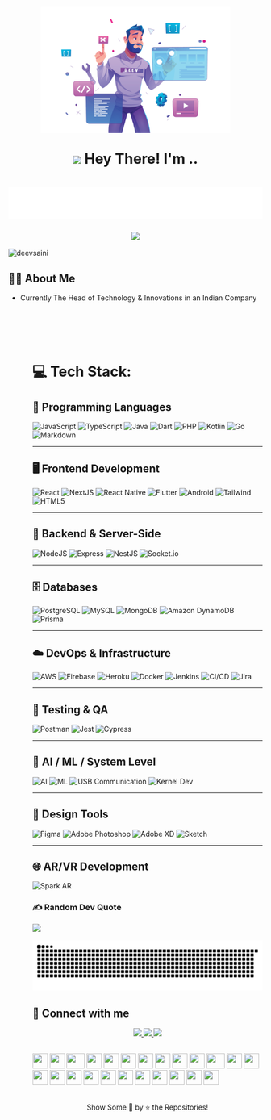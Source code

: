 <h1 align="center">
  <img align="center" height="250px" aspectRatio="1" src="https://github.com/deevsaini/deevsaini/blob/main/deeveloper.png"> 
  <br>
  <br>
 <img src="https://media.giphy.com/media/hvRJCLFzcasrR4ia7z/giphy.gif" width="28"> Hey There! I'm .. 
</h1>
<h1 align="center">
  <img src="https://raw.githubusercontent.com/deevsaini/deevsaini/master/name.svg" alt="Deev Saini" />
</h1>


<p align="center">
  <img src="https://readme-typing-svg.herokuapp.com?color=FFFFFF&center=true&pause=1000&size=32&font=Fira%20Code&center=true&width=600&height=100&lines=Full+Stack+App+/+Web+Developer;Graphic+Designer;">
</p>



<p align="left"> <img src="https://komarev.com/ghpvc/?username=deevsaini&label=Profile%20views&color=red&style=for-the-badge" alt="deevsaini" /> </p>

  ## 🧑‍💻 About Me
<ul>
  <li> Currently The Head of Technology & Innovations in an Indian Company </li>
<ul>

<br>
  
[](https://github-readme-stats.vercel.app/api?username=deevsaini&theme=dark&hide_border=false&include_all_commits=false&count_private=true)<br/>
[](https://github-readme-streak-stats.herokuapp.com/?user=deevsaini&theme=dark&hide_border=false)<br/>

# 💻 Tech Stack:
## 🚀 Programming Languages
![JavaScript](https://img.shields.io/badge/javascript-%23323330.svg?style=for-the-badge&logo=javascript&logoColor=%23F7DF1E)
![TypeScript](https://img.shields.io/badge/typescript-%23007ACC.svg?style=for-the-badge&logo=typescript&logoColor=white)
![Java](https://img.shields.io/badge/java-%23ED8B00.svg?style=for-the-badge&logo=java&logoColor=white)
![Dart](https://img.shields.io/badge/dart-%230175C2.svg?style=for-the-badge&logo=dart&logoColor=white)
![PHP](https://img.shields.io/badge/php-%23777BB4.svg?style=for-the-badge&logo=php&logoColor=white)
![Kotlin](https://img.shields.io/badge/kotlin-%230095D5.svg?style=for-the-badge&logo=kotlin&logoColor=white)
![Go](https://img.shields.io/badge/go-%2300ADD8.svg?style=for-the-badge&logo=go&logoColor=white)
![Markdown](https://img.shields.io/badge/markdown-%23000000.svg?style=for-the-badge&logo=markdown&logoColor=white)

---

## 🖥️ Frontend Development
![React](https://img.shields.io/badge/react-%2320232a.svg?style=for-the-badge&logo=react&logoColor=%2361DAFB)
![NextJS](https://img.shields.io/badge/next.js-000000?style=for-the-badge&logo=next.js&logoColor=white)
![React Native](https://img.shields.io/badge/react_native-%2320232a.svg?style=for-the-badge&logo=react&logoColor=%2361DAFB)
![Flutter](https://img.shields.io/badge/Flutter-%2302569B.svg?style=for-the-badge&logo=Flutter&logoColor=white)
![Android](https://img.shields.io/badge/Android-6DA55F?style=for-the-badge&logo=android&logoColor=white)
![Tailwind](https://img.shields.io/badge/tailwind-%231572B6.svg?style=for-the-badge&logo=tailwindcss&logoColor=white)
![HTML5](https://img.shields.io/badge/html5-%23E34F26.svg?style=for-the-badge&logo=html5&logoColor=white)

---

## 🧠 Backend & Server-Side
![NodeJS](https://img.shields.io/badge/node.js-6DA55F?style=for-the-badge&logo=node.js&logoColor=white)
![Express](https://img.shields.io/badge/express.js-%23404d59.svg?style=for-the-badge&logo=express&logoColor=%2361DAFB)
![NestJS](https://img.shields.io/badge/nestjs-%23E0234E.svg?style=for-the-badge&logo=nestjs&logoColor=white)
![Socket.io](https://img.shields.io/badge/Socket.io-black?style=for-the-badge&logo=socket.io&badgeColor=010101)

---

## 🗄️ Databases
![PostgreSQL](https://img.shields.io/badge/postgresql-%23316192.svg?style=for-the-badge&logo=postgresql&logoColor=white)
![MySQL](https://img.shields.io/badge/mysql-%2300f.svg?style=for-the-badge&logo=mysql&logoColor=white)
![MongoDB](https://img.shields.io/badge/MongoDB-%234ea94b.svg?style=for-the-badge&logo=mongodb&logoColor=white)
![Amazon DynamoDB](https://img.shields.io/badge/Amazon%20DynamoDB-4053D6?style=for-the-badge&logo=Amazon%20DynamoDB&logoColor=white)
![Prisma](https://img.shields.io/badge/prisma-%23000000.svg?style=for-the-badge&logo=prisma&logoColor=white)

---

## ☁️ DevOps & Infrastructure
![AWS](https://img.shields.io/badge/AWS-%23FF9900.svg?style=for-the-badge&logo=amazon&logoColor=white)
![Firebase](https://img.shields.io/badge/firebase-%23039BE5.svg?style=for-the-badge&logo=firebase)
![Heroku](https://img.shields.io/badge/heroku-%23430098.svg?style=for-the-badge&logo=heroku&logoColor=white)
![Docker](https://img.shields.io/badge/docker-%230db7ed.svg?style=for-the-badge&logo=docker&logoColor=white)
![Jenkins](https://img.shields.io/badge/Jenkins-%232C5263.svg?style=for-the-badge&logo=jenkins&logoColor=white)
![CI/CD](https://img.shields.io/badge/CI%2FCD-blue?style=for-the-badge&logo=githubactions&logoColor=white)
![Jira](https://img.shields.io/badge/jira-%230052CC.svg?style=for-the-badge&logo=jira&logoColor=white)

---

## 🧪 Testing & QA
![Postman](https://img.shields.io/badge/Postman-FF6C37?style=for-the-badge&logo=postman&logoColor=white)
![Jest](https://img.shields.io/badge/Jest-%23C21325.svg?style=for-the-badge&logo=jest&logoColor=white)
![Cypress](https://img.shields.io/badge/Cypress-17202C?style=for-the-badge&logo=cypress&logoColor=white)

---

## 🧠 AI / ML / System Level
![AI](https://img.shields.io/badge/AI-%2300A67E.svg?style=for-the-badge&logo=openai&logoColor=white)
![ML](https://img.shields.io/badge/Machine%20Learning-%23FF6F00.svg?style=for-the-badge&logo=python&logoColor=white)
![USB Communication](https://img.shields.io/badge/USB%20Communication-gray?style=for-the-badge)
![Kernel Dev](https://img.shields.io/badge/Kernel%20Development-black?style=for-the-badge)

---

## 🎨 Design Tools
![Figma](https://img.shields.io/badge/figma-%23F24E1E.svg?style=for-the-badge&logo=figma&logoColor=white)
![Adobe Photoshop](https://img.shields.io/badge/adobephotoshop-%2331A8FF.svg?style=for-the-badge&logo=adobephotoshop&logoColor=white)
![Adobe XD](https://img.shields.io/badge/Adobe%20XD-470137?style=for-the-badge&logo=Adobe%20XD&logoColor=%23FF61F6)
![Sketch](https://img.shields.io/badge/Sketch-FFB387?style=for-the-badge&logo=sketch&logoColor=black)

---

## 🌐 AR/VR Development
![Spark AR](https://img.shields.io/badge/SparkAR-%23430098?style=for-the-badge&logo=SparkAR&logoColor=white)





### ✍️ Random Dev Quote
![](https://quotes-github-readme.vercel.app/api?type=horizontal&theme=radical)

<picture>
  <source media="(prefers-color-scheme: dark)" srcset="https://raw.githubusercontent.com/zmtzawqlp/zmtzawqlp/output/github-contribution-grid-snake-dark.svg">
  <source media="(prefers-color-scheme: light)" srcset="https://raw.githubusercontent.com/zmtzawqlp/zmtzawqlp/output/github-contribution-grid-snake.svg">
  <img alt="github contribution grid snake animation" src="https://raw.githubusercontent.com/zmtzawqlp/zmtzawqlp/output/github-contribution-grid-snake.svg">
</picture>

## &#128232; Connect with me

 <p align="center">
  <a href="https://linkedin.com/in/deevsaini">
    <img src="https://img.shields.io/badge/-deev.saini-0077B5?style=for-the-badge&logo=Linkedin&logoColor=white"/>
   </a>
  <a href="mailto:deeveloper@icloud.com">
    <img src="https://img.shields.io/badge/-deeveloper@icloud.com-D14836?style=for-the-badge&logo=Gmail&logoColor=white"/>
   </a>
  <a href="https://instagram.com/deev.eloper">
    <img src="https://img.shields.io/badge/-deev.eloper-E4405F?style=for-the-badge&logo=Instagram&logoColor=white"/>
  </a>
  
</p>
  <br/>
  <div>
    <img src="https://cultofthepartyparrot.com/parrots/hd/githubparrot.gif" width="30" height="30"/>
    <img src="https://cultofthepartyparrot.com/flags/hd/indiaparrot.gif" width="30" height="30"/>
    <img src="https://cultofthepartyparrot.com/parrots/asyncparrot.gif" width="36" height="30"/>
    <img src="https://cultofthepartyparrot.com/parrots/hd/exceptionallyfastparrot.gif" width="30" height="30"/>
    <img src="https://cultofthepartyparrot.com/parrots/hd/60fpsparrot.gif" width="30" height="30"/>
    <img src="https://cultofthepartyparrot.com/parrots/hd/jumpingparrot.gif" width="30" height="30"/>
    <img src="https://cultofthepartyparrot.com/parrots/hd/opensourceparrot.gif" width="30" height="30"/>
    <img src="https://cultofthepartyparrot.com/parrots/hd/dealwithitnowparrot.gif" width="30" height="30"/>
    <img src="https://cultofthepartyparrot.com/parrots/hd/hypnoparrotlight.gif" width="30" height="30"/>
    <img src="https://cultofthepartyparrot.com/parrots/databaseparrot.gif" width="30" height="30"/>
    <img src="https://cultofthepartyparrot.com/parrots/fixparrot.gif" width="36" height="30"/>
    <img src="https://cultofthepartyparrot.com/parrots/hd/laptop_parrot.gif" width="30" height="30"/>
    <img src="https://cultofthepartyparrot.com/parrots/hd/spinningparrot.gif" width="30" height="30"/>
    <img src="https://cultofthepartyparrot.com/parrots/hd/levitationparrot.gif" width="30" height="30"/>
    <img src="https://cultofthepartyparrot.com/parrots/hd/meldparrot.gif" width="30" height="30"/>
    <img src="https://cultofthepartyparrot.com/parrots/slomoparrot.gif" width="30" height="30"/>
    <img src="https://cultofthepartyparrot.com/parrots/hd/moonwalkingparrot.gif" width="30" height="30"/>
    <img src="https://cultofthepartyparrot.com/parrots/hd/stableparrot.gif" width="30" height="30"/>
    <img src="https://cultofthepartyparrot.com/parrots/hd/scienceparrot.gif" width="30" height="30"/>
    <img src="https://cultofthepartyparrot.com/parrots/hd/pirateparrot.gif" width="30" height="30"/>
    <img src="https://cultofthepartyparrot.com/parrots/hd/footballparrot.gif" width="30" height="30"/>
    <img src="https://cultofthepartyparrot.com/parrots/hd/illuminatiparrot.gif" width="30" height="30"/>
    <img src="https://cultofthepartyparrot.com/parrots/hd/hypnoparrotdark.gif" width="30" height="30"/>
    <img src="https://cultofthepartyparrot.com/parrots/hd/mustacheparrot.gif" width="30" height="30"/>
</div>
  <br/>
  <p align = "center">Show Some &#128147; by &#11088; the Repositories! </p>



